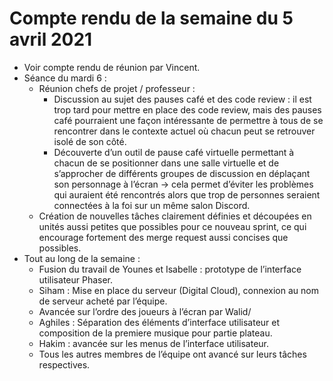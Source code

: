 # Compte rendu de la semaine du 5 avril 2021

- Voir compte rendu de réunion par Vincent.
- Séance du mardi 6 :
    - Réunion chefs de projet / professeur :
        - Discussion au sujet des pauses café et des code review : il est trop tard pour mettre en place des code review, mais des pauses café pourraient une façon intéressante de permettre à tous de se rencontrer dans le contexte actuel où chacun peut se retrouver isolé de son côté.
        - Découverte d’un outil de pause café virtuelle permettant à chacun de se positionner dans une salle virtuelle et de s’approcher de différents groupes de discussion en déplaçant son personnage à l’écran -> cela permet d’éviter les problèmes qui auraient été rencontrés alors que trop de personnes seraient connectées à la foi sur un même salon Discord.
    - Création de nouvelles tâches clairement définies et découpées en unités aussi petites que possibles pour ce nouveau sprint, ce qui encourage fortement des merge request aussi concises que possibles.
- Tout au long de la semaine :
    - Fusion du travail de Younes et Isabelle : prototype de l’interface utilisateur Phaser.
    - Siham : Mise en place du serveur (Digital Cloud), connexion au nom de serveur acheté par l’équipe.
    - Avancée sur l’ordre des joueurs à l’écran par Walid/
    - Aghiles : Séparation des éléments d’interface utilisateur et composition de la premiere musique pour partie plateau.
    - Hakim : avancée sur les menus de l’interface utilisateur.
    - Tous les autres membres de l’équipe ont avancé sur leurs tâches respectives.

